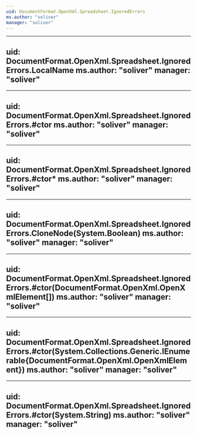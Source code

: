 ```yaml
---
uid: DocumentFormat.OpenXml.Spreadsheet.IgnoredErrors
ms.author: "soliver"
manager: "soliver"
---
```


---
uid: DocumentFormat.OpenXml.Spreadsheet.IgnoredErrors.LocalName
ms.author: "soliver"
manager: "soliver"
---

---
uid: DocumentFormat.OpenXml.Spreadsheet.IgnoredErrors.#ctor
ms.author: "soliver"
manager: "soliver"
---

---
uid: DocumentFormat.OpenXml.Spreadsheet.IgnoredErrors.#ctor*
ms.author: "soliver"
manager: "soliver"
---

---
uid: DocumentFormat.OpenXml.Spreadsheet.IgnoredErrors.CloneNode(System.Boolean)
ms.author: "soliver"
manager: "soliver"
---

---
uid: DocumentFormat.OpenXml.Spreadsheet.IgnoredErrors.#ctor(DocumentFormat.OpenXml.OpenXmlElement[])
ms.author: "soliver"
manager: "soliver"
---

---
uid: DocumentFormat.OpenXml.Spreadsheet.IgnoredErrors.#ctor(System.Collections.Generic.IEnumerable{DocumentFormat.OpenXml.OpenXmlElement})
ms.author: "soliver"
manager: "soliver"
---

---
uid: DocumentFormat.OpenXml.Spreadsheet.IgnoredErrors.#ctor(System.String)
ms.author: "soliver"
manager: "soliver"
---
